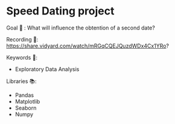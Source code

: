 # Speed Dating project

Goal 🎯 : What will influence the obtention of a second date?

Recording 🎥: https://share.vidyard.com/watch/mRGqCQEJQuzdWDx4Cx1YRo?

Keywords :key::
- Exploratory Data Analysis

Libraries :books::
- Pandas
- Matplotlib
- Seaborn
- Numpy

